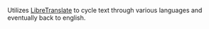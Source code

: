 Utilizes [LibreTranslate](https://libretranslate.com/) to cycle text through various languages and eventually back to english.
